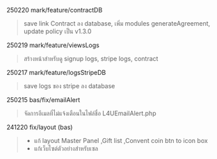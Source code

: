 250220 mark/feature/contractDB
>save link Contract ลง database, เพิ่ม modules generateAgreement, update policy เป็น v1.3.0

250219 mark/feature/viewsLogs
>สร้างหน้าสำหรับดู signup logs, stripe logs, contract

250217 mark/feature/logsStripeDB
>save logs ของ stripe ลง database

250215 bas/fix/emailAlert
>จัดการอีเมลที่ไม่แจ้งเตือนในไฟล์ชื่อ L4UEmailAlert.php

241220 fix/layout (bas)
>- แก้ layout Master Panel ,Gift list ,Convent coin btn to icon box 
>- แก้เว็บไซต์ตัวอย่างสำหรับเซล